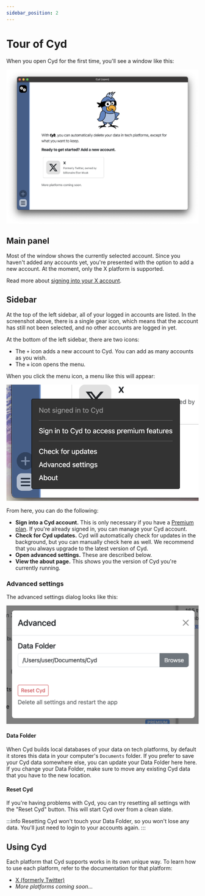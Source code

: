 ```yaml
---
sidebar_position: 2
---
```


# Tour of Cyd

When you open Cyd for the first time, you'll see a window like this:

![Opening Cyd for the first time](./img/window.png)

## Main panel

Most of the window shows the currently selected account. Since you haven't added any accounts yet, you're presented with the option to add a new account. At the moment, only the X platform is supported. 

Read more about [signing into your X account](../x/sign-in).

## Sidebar

At the top of the left sidebar, all of your logged in accounts are listed. In the screenshot above, there is a single gear icon, which means that the account has still not been selected, and no other accounts are logged in yet.

At the bottom of the left sidebar, there are two icons:

- The `+` icon adds a new account to Cyd. You can add as many accounts as you wish.
- The `≡` icon opens the menu.

When you click the menu icon, a menu like this will appear:

![Cyd menu](./img/menu.png)

From here, you can do the following:

- **Sign into a Cyd account.** This is only necessary if you have a [Premium plan](../premium/intro). If you're already signed in, you can manage your Cyd account.
- **Check for Cyd updates.** Cyd will automatically check for updates in the background, but you can manually check here as well. We recommend that you always upgrade to the latest version of Cyd.
- **Open advanced settings.** These are described below.
- **View the about page.** This shows you the version of Cyd you're currently running.

### Advanced settings

The advanced settings dialog looks like this:

![Advanced settings dialog](./img/settings.png)

#### Data Folder

When Cyd builds local databases of your data on tech platforms, by default it stores this data in your computer's `Documents` folder. If you prefer to save your Cyd data somewhere else, you can update your Data Folder here here. If you change your Data Folder, make sure to move any existing Cyd data that you have to the new location.

#### Reset Cyd

If you're having problems with Cyd, you can try resetting all settings with the "Reset Cyd" button. This will start Cyd over from a clean slate.

:::info
Resetting Cyd won't touch your Data Folder, so you won't lose any data. You'll just need to login to your accounts again.
:::

## Using Cyd

Each platform that Cyd supports works in its own unique way. To learn how to use each platform, refer to the documentation for that platform:

- [X (formerly Twitter)](../x/sign-in)
- _More platforms coming soon..._
